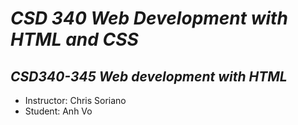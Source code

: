 # *CSD 340 Web Development with HTML and CSS*
## *CSD340-345 Web development with HTML*

- Instructor: Chris Soriano
- Student: Anh Vo

